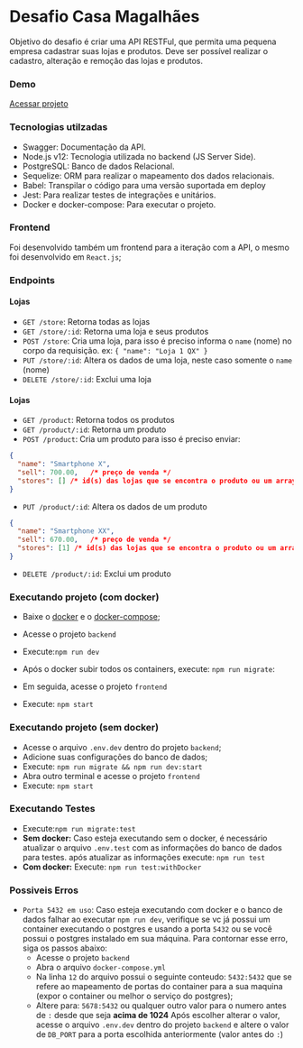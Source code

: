 # Desafio Casa Magalhães
Objetivo do desafio é criar uma API RESTFul, que permita uma pequena empresa cadastrar suas lojas e produtos. Deve ser possível realizar o cadastro, alteração e remoção das lojas e produtos.

### Demo
[Acessar projeto](https://cm-ten.vercel.app/)

### Tecnologias utilzadas
- Swagger: Documentação da API.
- Node.js v12: Tecnologia utilizada no backend (JS Server Side).
- PostgreSQL: Banco de dados Relacional.
- Sequelize: ORM para realizar o mapeamento dos dados relacionais.
- Babel: Transpilar o código para uma versão suportada em deploy
- Jest: Para realizar testes de integrações e unitários.
- Docker e docker-compose: Para executar o projeto.

### Frontend
Foi desenvolvido também um frontend para a iteração com a API, o mesmo foi desenvolvido em `React.js`;

### Endpoints
#### Lojas
- `GET /store`: Retorna todas as lojas
- `GET /store/:id`: Retorna uma loja e seus produtos
- `POST /store`: Cria uma loja, para isso é preciso informa o `name` (nome) no corpo da requisição. ex: `{ "name": "Loja 1 QX" }`
- `PUT /store/:id`: Altera os dados de uma loja, neste caso somente o `name` (nome)
- `DELETE /store/:id`: Exclui uma loja

#### Lojas
- `GET /product`: Retorna todos os produtos
- `GET /product/:id`: Retorna um produto
- `POST /product`: Cria um produto para isso é preciso enviar:
```json
{
  "name": "Smartphone X",
  "sell": 700.00,   /* preço de venda */
  "stores": [] /* id(s) das lojas que se encontra o produto ou um array vazio */
}
```
- `PUT /product/:id`: Altera os dados de um produto
```json
{
  "name": "Smartphone XX",
  "sell": 670.00,   /* preço de venda */
  "stores": [1] /* id(s) das lojas que se encontra o produto ou um array vazio */
}
```
- `DELETE /product/:id`: Exclui um produto

### Executando projeto (com docker)
- Baixe o [docker](https://docs.docker.com/get-docker/) e o [docker-compose](https://docs.docker.com/compose/install/);

- Acesse o projeto `backend`
- Execute:`npm run dev`
- Após o docker subir todos os containers, execute: `npm run migrate`:
- Em seguida, acesse o projeto `frontend`
- Execute: `npm start`

### Executando projeto (sem docker)
- Acesse o arquivo `.env.dev` dentro do projeto `backend`;
- Adicione suas configurações do banco de dados;
- Execute: `npm run migrate && npm run dev:start`
- Abra outro terminal e acesse o projeto `frontend`
- Execute: `npm start`

### Executando Testes
- Execute:`npm run migrate:test`
- **Sem docker:** Caso esteja executando sem o docker, é necessário atualizar o arquivo `.env.test` com as informações do banco de dados para testes. após atualizar as informações execute: `npm run test`
- **Com docker:** Execute: `npm run test:withDocker`


### Possiveis Erros
- `Porta 5432 em uso`:
Caso esteja executando com docker e o banco de dados falhar ao executar `npm run dev`, verifique se vc já possui um container executando o postgres e usando a porta `5432` ou se você possui o postgres instalado em sua máquina. Para contornar esse erro, siga os passos abaixo:
  -  Acesse o projeto `backend`
  - Abra o arquivo `docker-compose.yml`
  - Na linha `12` do arquivo possui o seguinte conteudo: `5432:5432` que se refere ao mapeamento de portas do container para a sua maquina (expor o container ou melhor o serviço do postgres);
  - Altere para: `5678:5432` ou qualquer outro valor para o numero antes de `:` desde que seja **acima de 1024**
  Após escolher alterar o valor, acesse o arquivo `.env.dev` dentro do projeto `backend` e altere o valor de `DB_PORT` para a porta escolhida anteriormente (valor antes do `:`)